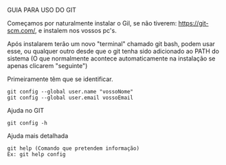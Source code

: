 GUIA PARA USO DO GIT

Começamos por naturalmente instalar o Gil, se não tiverem:
https://git-scm.com/, e instalem nos vossos pc's.

Após instalarem terão um novo "terminal" chamado git bash, podem usar esse, ou qualquer outro desde que o git tenha sido adicionado ao PATH do sistema (O que normalmente acontece automaticamente na instalação se apenas clicarem "seguinte")

Primeiramente têm que se identificar.
```
git config --global user.name "vossoNome"
git config --global user.email vossoEmail
```
Ajuda no GIT
```
git config -h
```

Ajuda mais detalhada
```
git help (Comando que pretendem informação)
Ex: git help config
```


